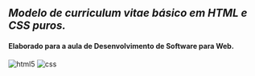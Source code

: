 <h2 align="left"><i>Modelo de curriculum vitae básico em HTML e CSS puros.</i></h2>
<h4 align="left">Elaborado para a aula de Desenvolvimento de Software para Web.</h4>

<img src="https://img.shields.io/badge/HTML5-E34F26?style=for-the-badge&logo=html5&logoColor=white" alt="html5"/> <img src="https://img.shields.io/badge/CSS-239120?&style=for-the-badge&logo=css3&logoColor=white" alt="css"/>
